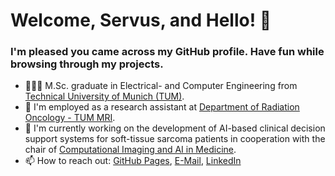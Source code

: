 # Welcome, Servus, and Hello! 👋 
### I'm pleased you came across my GitHub profile. Have fun while browsing through my projects. 

- 👨🏻‍💻 M.Sc. graduate in Electrical- and Computer Engineering from [Technical University of Munich (TUM)](https://www.tum.de/en/).
- 💼 I'm employed as a research assistant at [Department of Radiation Oncology - TUM MRI](https://radioonkologie.mri.tum.de/de/praeklinische-forschung/ag-ki-radiomics).
- 🔭 I'm currently working on the development of AI-based clinical decision support systems for soft-tissue sarcoma patients in cooperation with the chair of [Computational Imaging and AI in Medicine](https://compai-lab.github.io/).
- 📫 How to reach out: [GitHub Pages](https://hannesk95.github.io/), [E-Mail](mailto:hannes.kiechle@gmail.com), [LinkedIn](https://www.linkedin.com/in/johannes-kiechle/)

<!--

- 🌎 I'm a globetrotter: I love traveling and besides Munich, I temporarily lived in Copenhagen, Singapore, and Edmonton. 

**hannesk95/hannesk95** is a ✨ _special_ ✨ repository because its `README.md` (this file) appears on your GitHub profile.

Here are some ideas to get you started:
👨🏻‍💻
- 🔭 I’m currently working on ...
- 🌱 I’m currently learning ...
- 👯 I’m looking to collaborate on ...
- 🤔 I’m looking for help with ...
- 💬 Ask me about ...
- 📫 How to reach me: ...
- 😄 Pronouns: ...
- ⚡ Fun fact: ...
-->
